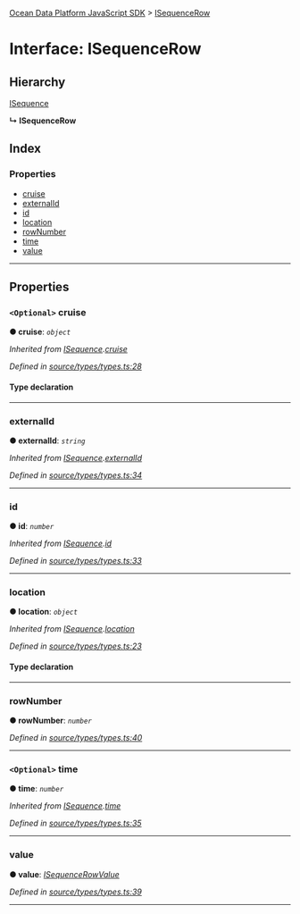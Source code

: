 [Ocean Data Platform JavaScript SDK](../README.md) > [ISequenceRow](../interfaces/isequencerow.md)

# Interface: ISequenceRow

## Hierarchy

 [ISequence](isequence.md)

**↳ ISequenceRow**

## Index

### Properties

* [cruise](isequencerow.md#cruise)
* [externalId](isequencerow.md#externalid)
* [id](isequencerow.md#id)
* [location](isequencerow.md#location)
* [rowNumber](isequencerow.md#rownumber)
* [time](isequencerow.md#time)
* [value](isequencerow.md#value)

---

## Properties

<a id="cruise"></a>

### `<Optional>` cruise

**● cruise**: *`object`*

*Inherited from [ISequence](isequence.md).[cruise](isequence.md#cruise)*

*Defined in [source/types/types.ts:28](https://github.com/C4IROcean/ODP-sdk-js/blob/d16dc4d/source/types/types.ts#L28)*

#### Type declaration

___
<a id="externalid"></a>

###  externalId

**● externalId**: *`string`*

*Inherited from [ISequence](isequence.md).[externalId](isequence.md#externalid)*

*Defined in [source/types/types.ts:34](https://github.com/C4IROcean/ODP-sdk-js/blob/d16dc4d/source/types/types.ts#L34)*

___
<a id="id"></a>

###  id

**● id**: *`number`*

*Inherited from [ISequence](isequence.md).[id](isequence.md#id)*

*Defined in [source/types/types.ts:33](https://github.com/C4IROcean/ODP-sdk-js/blob/d16dc4d/source/types/types.ts#L33)*

___
<a id="location"></a>

###  location

**● location**: *`object`*

*Inherited from [ISequence](isequence.md).[location](isequence.md#location)*

*Defined in [source/types/types.ts:23](https://github.com/C4IROcean/ODP-sdk-js/blob/d16dc4d/source/types/types.ts#L23)*

#### Type declaration

___
<a id="rownumber"></a>

###  rowNumber

**● rowNumber**: *`number`*

*Defined in [source/types/types.ts:40](https://github.com/C4IROcean/ODP-sdk-js/blob/d16dc4d/source/types/types.ts#L40)*

___
<a id="time"></a>

### `<Optional>` time

**● time**: *`number`*

*Inherited from [ISequence](isequence.md).[time](isequence.md#time)*

*Defined in [source/types/types.ts:35](https://github.com/C4IROcean/ODP-sdk-js/blob/d16dc4d/source/types/types.ts#L35)*

___
<a id="value"></a>

###  value

**● value**: *[ISequenceRowValue](isequencerowvalue.md)*

*Defined in [source/types/types.ts:39](https://github.com/C4IROcean/ODP-sdk-js/blob/d16dc4d/source/types/types.ts#L39)*

___

